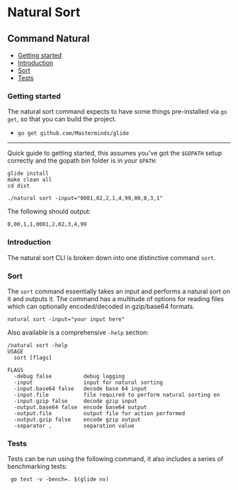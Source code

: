 # Natural Sort

## Command Natural

 - [Getting started](#getting-started)
 - [Introduction](#introduction)
 - [Sort](#sort)
 - [Tests](#tests)

### Getting started

The natural sort command expects to have some things pre-installed via `go get`,
so that you can build the project.

 - `go get github.com/Masterminds/glide`

-----

Quick guide to getting started, this assumes you've got the `$GOPATH` setup
correctly and the gopath bin folder is in your `$PATH`:

```
glide install
make clean all
cd dist

./natural sort -input="0001,02,2,1,4,99,00,0,3,1"
```

The following should output:

```
0,00,1,1,0001,2,02,3,4,99
```

### Introduction

The natural sort CLI is broken down into one distinctive command `sort`.

### Sort

The `sort` command essentially takes an input and performs a natural sort on it
and outputs it. The command has a multitude of options for reading files which
can optionally encoded/decoded in gzip/base64 formats.

```
natural sort -input="your input here"
```

Also available is a comprehensive `-help` section:

```
/natural sort -help
USAGE
  sort [flags]

FLAGS
  -debug false          debug logging
  -input                input for natural sorting
  -input.base64 false   decode base 64 input
  -input.file           file required to perform natural sorting on
  -input.gzip false     decode gzip input
  -output.base64 false  encode base64 output
  -output.file          output file for action performed
  -output.gzip false    encode gzip output
  -separator ,          separation value
```

### Tests

Tests can be run using the following command, it also includes a series of
benchmarking tests:

```
 go test -v -bench=. $(glide nv)
```
